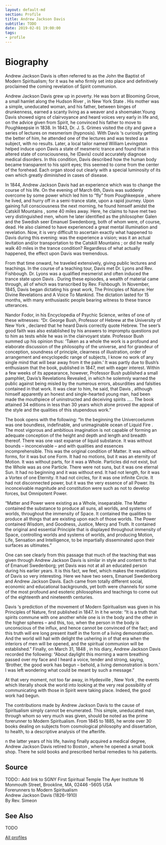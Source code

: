 ```yaml
---
layout: default-md
section: Profile
title: Andrew Jackson Davis
subtitle: TODO
date: 2019-02-01 19:00:00
tags: 
- profile
---
```


# Biography

Andrew Jackson Davis is often referred to as the John the Baptist of Modern Spiritualism; for it was he who firmly set into place and definitively proclaimed the coming revelation of Spirit communion.

Andrew Jackson Davis grew up in poverty. He was born at Blooming Grove, a small hamlet along the Hudson River , in New York State . His mother was a simple, uneducated woman, and his father, between binges of drunkenness, earned a scanty living as a weaver and a shoemaker.Young Davis showed signs of clairvoyance and heard voices very early in life and, on the advice given from Spirit, he convinced his father to move to Poughkeepsie in 1838. In 1843, Dr. J. S. Grimes visited the city and gave a series of lectures on mesmerism (hypnosis). With Davis ‘s curiosity getting the better of him, he attended one of the lectures and was tested as a subject, with no results. Later, a local tailor named William Levingston helped induce upon Davis a state of mesmeric trance and found that in this altered state of consciousness, he (Davis) could accurately diagnose medical disorders. In this condition, Davis described how the human body became transparent to his spirit eyes; this seemed to come from the center of the forehead. Each organ stood out clearly with a special luminosity of its own which greatly diminished in cases of disease.

In 1844, Andrew Jackson Davis had an experience which was to change the course of his life. On the evening of March 6th, Davis was suddenly overcome by some power which led him to “fly” from Poughkeepsie , where he lived, and hurry off in a semi-trance state, upon a rapid journey. Upon gaining full consciousness the next morning, he found himself amidst the Catskill Mountains , some 40 miles away. Here, he claims to have met two very distinguished men, whom he later identified as the philosopher Galen and the Swedish seer Emanuel Swedenborg, both of whom were, of course, dead. He also claimed to have experienced a great mental illumination and revelation. Now, it is very difficult to ascertain exactly what happened to Davis during this evening: was the experience a vision; was it an actual levitation and/or transportation to the Catskill Mountains ; or did he really walk 40 miles in the trance condition? Regardless of what actually happened, the effect upon Davis was tremendous.

From that time onward, he traveled extensively, giving public lectures and teachings. In the course of a teaching tour, Davis met Dr. Lyons and Rev. Fishbough. Dr. Lyons was a qualified mesmerist and often induced the trance state upon Davis . During these episodes, a wealth of material came through, all of which was transcribed by Rev. Fishbough. In November, 1845, Davis began dictating his great work, The Principles of Nature: Her Divine Revelations and A Voice To Mankind. The dictation lasted for 15 months, with many enthusiastic people bearing witness to these trance utterances.

Nandor Fodor, in his Encyclopedia of Psychic Science, writes of one of these witnesses:
“Dr. George Bush, Professor of Hebrew at the University of New York , declared that he heard Davis correctly quote Hebrew. The seer’s good faith was also established by his answers to impromptu questions put to him as tests while he was in the clairvoyant state. Professor Bush summed up his opinion thus: ‘Taken as a whole the work is a profound and elaborate discussion of the philosophy of the universe, and for grandeur of conception, soundness of principle, clearness of illustration, order of arrangement and encyclopedic range of subjects, I know no work of any single mind that will bear away from it the palm.’ It was partly due to Bush’s enthusiasm that the book, published in 1847, met with eager interest. Within a few weeks of its appearance, however, Professor Bush published a small pamphlet, Davis’s Revelations Revealed, in which he solemnly warned the public against being misled by the numerous errors, absurdities and falsities contained in that work. It was clear to him, he said, that Davis , although himself apparently an honest and single-hearted young man, had been made the mouthpiece of uninstructed and deceiving spirits ….. The book attained 34 editions in less than 30 years which alone proved the appeal of the style and the qualities of this stupendous work.”

The book opens with the following:
“In the beginning the Univercoelumm was one boundless, indefinable, and unimaginable ocean of Liquid Fire . The most vigorous and ambitious imagination is not capable of forming an adequate conception of the height and depth and length and breadth thereof. There was one vast expanse of liquid substance. It was without bounds – inconceivable – and with qualities and essences incomprehensible. This was the original condition of Matter. It was without forms, for it was but one Form. It had no motions, but it was an eternity of Motion. It was without parts, for it was a Whole. Particles did not exist, but the Whole was as one Particle. There were not suns, but it was one eternal Sun. It had no beginning and it was without end. It had not length, for it was a Vortex of one Eternity. It had not circles, for it was one infinite Circle. It had not disconnected power, but it was the very essence of all Power. Its inconceivable magnitude and constitution were such as not to develop forces, but Omnipotent Power.

“Matter and Power were existing as a Whole, inseparable. The Matter contained the substance to produce all suns, all worlds, and systems of worlds, throughout the immensity of Space. It contained the qualities to produce all things that are existing upon each of those worlds. The Power contained Wisdom, and Goodness, Justice, Mercy and Truth. It contained the original and essential Principle that is displayed throughout immensity of Space, controlling worlds and systems of worlds, and producing Motion, Life, Sensation and Intelligence, to be impartially disseminated upon their surfaces as ultimates.”

One can see clearly from this passage that much of the teaching that was given through Andrew Jackson Davis is similar in style and content to that of Emanuel Swedenborg; yet Davis was not at all an educated person during his earlier years. It is this fact, we feel, which makes the revelations of Davis so very interesting. Here we have two seers, Emanuel Swedenborg and Andrew Jackson Davis. Each came from totally different social, economic and educational backgrounds, yet both were channels for some of the most profound and esoteric philosophies and teachings to come out of the eighteenth and nineteenth centuries.

Davis ‘s prediction of the movement of Modern Spiritualism was given in his Principles of Nature, first published in 1847. In it he wrote:
“It is a truth that spirits commune with one another while one is in the body and the other in the higher spheres – and this, too, when the person in the body is unconscious of the influx, and hence cannot be convinced of the fact; and this truth will ere long present itself in the form of a living demonstration. And the world will hail with delight the ushering in of that era when the interiors of men will be opened, and the spiritual communion will be established.”
Finally, on March 31, 1848 , in his diary, Andrew Jackson Davis recorded the following:
“About daylight this morning a warm breathing passed over my face and I heard a voice, tender and strong, saying, ‘Brother, the good work has begun – behold, a living demonstration is born.’ I was left wondering what could be meant by such a message.”

At that very moment, not too far away, in Hydesville , New York , the events which literally shook the world into looking at the very real possibility of communicating with those in Spirit were taking place. Indeed, the good work had begun.

The contributions made by Andrew Jackson Davis to the cause of Spiritualism simply cannot be enumerated. This simple, uneducated man, through whom so very much was given, should be noted as the prime forerunner to Modern Spiritualism. From 1845 to 1885, he wrote over 30 books dealing on subjects from cosmological philosophy and dissertation, to health, to a descriptive analysis of the afterlife.

n the latter years of his life, having finally acquired a medical degree, Andrew Jackson Davis retired to Boston , where he opened a small book shop. There he sold books and prescribed herbal remedies to his patients.



## Source
TODO:: Add link to SGNY
First Spiritual Temple The Ayer Institute 16 Monmouth Street, Brookline, MA, 02446 -5605 USA  
Forerunners to Modern Spiritualism  
Andrew Jackson Davis (1826-1910)  
By Rev. Simeon  


## See Also
TODO

<a href="/profiles" class="button">All profiles</a>
